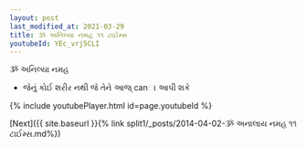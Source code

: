 ```yaml
---
layout: post
last_modified_at: 2021-03-29
title: ૐ અનિલ્યા નમહ ૧૧ ટાઈમ્સ
youtubeId: YEc_vrj5CLI
---
```

 
 
 ૐ અનિલ્યા નમહ  
 
 -  જેનું કોઈ શરીર નથી જે તેને આજ્ canા આપી શકે 
 
  
 
  
 
 
 
 
 
 


{% include youtubePlayer.html id=page.youtubeId %}
 
[Next]({{ site.baseurl }}{% link  split1/_posts/2014-04-02-ૐ અનાલાય નમહ ૧૧ ટાઈમ્સ.md%})
 
